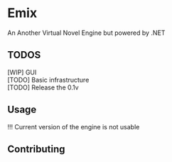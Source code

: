 # Emix

An Another Virtual Novel Engine but powered by .NET 

## TODOS

<p>
[WIP] GUI <br>
[TODO] Basic infrastructure <br>
[TODO] Release the 0.1v <br>
</p>

## Usage

!!! Current version of the engine is not usable

## Contributing


